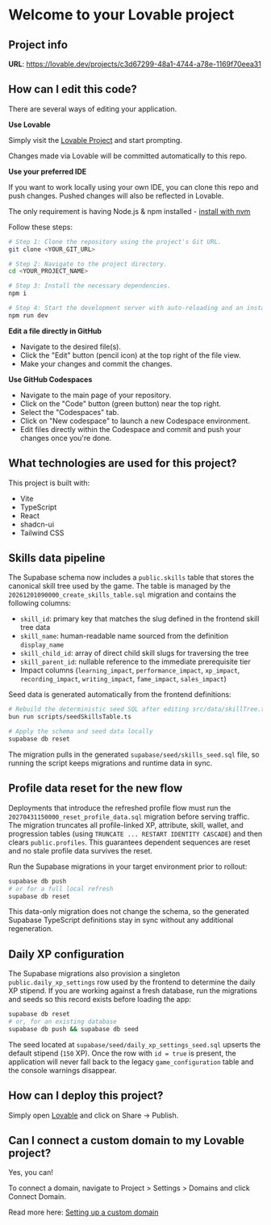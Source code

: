# Welcome to your Lovable project

## Project info

**URL**: https://lovable.dev/projects/c3d67299-48a1-4744-a78e-1169f70eea31

## How can I edit this code?

There are several ways of editing your application.

**Use Lovable**

Simply visit the [Lovable Project](https://lovable.dev/projects/c3d67299-48a1-4744-a78e-1169f70eea31) and start prompting.

Changes made via Lovable will be committed automatically to this repo.

**Use your preferred IDE**

If you want to work locally using your own IDE, you can clone this repo and push changes. Pushed changes will also be reflected in Lovable.

The only requirement is having Node.js & npm installed - [install with nvm](https://github.com/nvm-sh/nvm#installing-and-updating)

Follow these steps:

```sh
# Step 1: Clone the repository using the project's Git URL.
git clone <YOUR_GIT_URL>

# Step 2: Navigate to the project directory.
cd <YOUR_PROJECT_NAME>

# Step 3: Install the necessary dependencies.
npm i

# Step 4: Start the development server with auto-reloading and an instant preview.
npm run dev
```

**Edit a file directly in GitHub**

- Navigate to the desired file(s).
- Click the "Edit" button (pencil icon) at the top right of the file view.
- Make your changes and commit the changes.

**Use GitHub Codespaces**

- Navigate to the main page of your repository.
- Click on the "Code" button (green button) near the top right.
- Select the "Codespaces" tab.
- Click on "New codespace" to launch a new Codespace environment.
- Edit files directly within the Codespace and commit and push your changes once you're done.

## What technologies are used for this project?

This project is built with:

- Vite
- TypeScript
- React
- shadcn-ui
- Tailwind CSS

## Skills data pipeline

The Supabase schema now includes a `public.skills` table that stores the canonical skill tree used by the game. The table is
managed by the `20261201090000_create_skills_table.sql` migration and contains the following columns:

- `skill_id`: primary key that matches the slug defined in the frontend skill tree data
- `skill_name`: human-readable name sourced from the definition `display_name`
- `skill_child_id`: array of direct child skill slugs for traversing the tree
- `skill_parent_id`: nullable reference to the immediate prerequisite tier
- Impact columns (`learning_impact`, `performance_impact`, `xp_impact`, `recording_impact`, `writing_impact`, `fame_impact`, `sales_impact`)

Seed data is generated automatically from the frontend definitions:

```sh
# Rebuild the deterministic seed SQL after editing src/data/skillTree.ts
bun run scripts/seedSkillsTable.ts

# Apply the schema and seed data locally
supabase db reset
```

The migration pulls in the generated `supabase/seed/skills_seed.sql` file, so running the script keeps migrations and runtime data
in sync.

## Profile data reset for the new flow

Deployments that introduce the refreshed profile flow must run the `20270431150000_reset_profile_data.sql` migration before
serving traffic. The migration truncates all profile-linked XP, attribute, skill, wallet, and progression tables (using
`TRUNCATE ... RESTART IDENTITY CASCADE`) and then clears `public.profiles`. This guarantees dependent sequences are reset and no
stale profile data survives the reset.

Run the Supabase migrations in your target environment prior to rollout:

```sh
supabase db push
# or for a full local refresh
supabase db reset
```

This data-only migration does not change the schema, so the generated Supabase TypeScript definitions stay in sync without any
additional regeneration.

## Daily XP configuration

The Supabase migrations also provision a singleton `public.daily_xp_settings` row used by the frontend to determine the daily XP
stipend. If you are working against a fresh database, run the migrations and seeds so this record exists before loading the app:

```sh
supabase db reset
# or, for an existing database
supabase db push && supabase db seed
```

The seed located at `supabase/seed/daily_xp_settings_seed.sql` upserts the default stipend (`150` XP). Once the row with `id = true`
is present, the application will never fall back to the legacy `game_configuration` table and the console warnings disappear.

## How can I deploy this project?

Simply open [Lovable](https://lovable.dev/projects/c3d67299-48a1-4744-a78e-1169f70eea31) and click on Share -> Publish.

## Can I connect a custom domain to my Lovable project?

Yes, you can!

To connect a domain, navigate to Project > Settings > Domains and click Connect Domain.

Read more here: [Setting up a custom domain](https://docs.lovable.dev/tips-tricks/custom-domain#step-by-step-guide)
